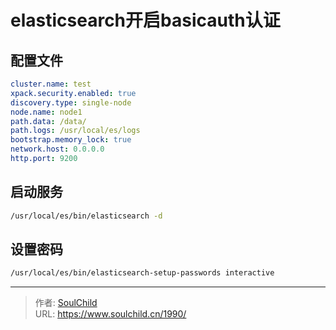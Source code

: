 # elasticsearch开启basicauth认证

<!--more-->
## 配置文件
```yaml
cluster.name: test
xpack.security.enabled: true
discovery.type: single-node
node.name: node1
path.data: /data/
path.logs: /usr/local/es/logs
bootstrap.memory_lock: true
network.host: 0.0.0.0
http.port: 9200
```

## 启动服务
```bash
/usr/local/es/bin/elasticsearch -d
```

## 设置密码
```bash
/usr/local/es/bin/elasticsearch-setup-passwords interactive
```


---

> 作者: [SoulChild](https://www.soulchild.cn)  
> URL: https://www.soulchild.cn/1990/  

